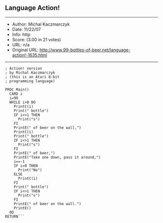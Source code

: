 
## Language Action! ##
---
- Author: Michal Kaczmarczyk
- Date: 11/22/07
- Info: http
- Score:  (3.00 in 21 votes)
- URL: n/a
- Original URL: http://www.99-bottles-of-beer.net/language-action!-1635.html
---

```; 99 bottles of beer
; Action! version
; by Michal Kaczmarczyk
; (this is an Atari 8-bit
; programming language)

PROC Main()
  CARD i
  i=99
  WHILE i>0 DO
    PrintC(i)
    Print(" bottle")
    IF i<>1 THEN
      Print("s")
    FI
    PrintE(" of beer on the wall,")
    PrintC(i)
    Print(" bottle")
    IF i<>1 THEN
      Print("s")
    FI
    PrintE(" of beer,")
    PrintE("Take one down, pass it around,")
    i==-1
    IF i=0 THEN
      Print("No")
    ELSE
      PrintC(i)
    FI
    Print(" bottle")
    IF i<>1 THEN
      Print("s")
    FI
    PrintE(" of beer on the wall.")
    PrintE()
  OD
RETURN```